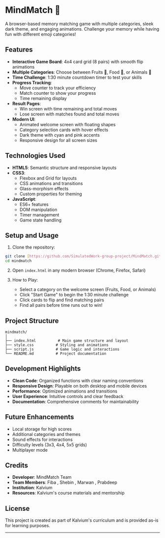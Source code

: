 # MindMatch 🧠

A browser-based memory matching game with multiple categories, sleek dark theme, and engaging animations. Challenge your memory while having fun with different emoji categories!

## Features

- **Interactive Game Board**: 4x4 card grid (8 pairs) with smooth flip animations
- **Multiple Categories**: Choose between Fruits 🍎, Food 🍕, or Animals 🦁
- **Time Challenge**: 1:30 minute countdown timer to test your skills
- **Progress Tracking**: 
  - Move counter to track your efficiency
  - Match counter to show your progress
  - Time remaining display
- **Result Pages**: 
  - Win screen with time remaining and total moves
  - Lose screen with matches found and total moves
- **Modern UI**:
  - Animated welcome screen with floating shapes
  - Category selection cards with hover effects
  - Dark theme with cyan and pink accents
  - Responsive design for all screen sizes

## Technologies Used

- **HTML5**: Semantic structure and responsive layouts
- **CSS3**: 
  - Flexbox and Grid for layouts
  - CSS animations and transitions
  - Glass-morphism effects
  - Custom properties for theming
- **JavaScript**: 
  - ES6+ features
  - DOM manipulation
  - Timer management
  - Game state handling

## Setup and Usage

1. Clone the repository:
```bash
git clone [https://github.com/SimulatedWork-group-project/MindMatch.git]
cd mindmatch
```

2. Open `index.html` in any modern browser (Chrome, Firefox, Safari)

3. How to Play:
   - Select a category on the welcome screen (Fruits, Food, or Animals)
   - Click "Start Game" to begin the 1:30 minute challenge
   - Click cards to flip and find matching pairs
   - Find all pairs before time runs out to win!

## Project Structure

```
mindmatch/
│
├── index.html          # Main game structure and layout
├── style.css          # Styling and animations
├── script.js          # Game logic and interactions
└── README.md          # Project documentation
```

## Development Highlights

- **Clean Code**: Organized functions with clear naming conventions
- **Responsive Design**: Playable on both desktop and mobile devices
- **Performance**: Optimized animations and transitions
- **User Experience**: Intuitive controls and clear feedback
- **Documentation**: Comprehensive comments for maintainability

## Future Enhancements

- Local storage for high scores
- Additional categories and themes
- Sound effects for interactions
- Difficulty levels (3x3, 4x4, 5x5 grids)
- Multiplayer mode

## Credits

- **Developer**: MindMatch Team
- **Team Members**: Fiba , Shebin , Marwan , Prabdeep
- **Institution**: Kalvium
- **Resources**: Kalvium's course materials and mentorship

## License

This project is created as part of Kalvium's curriculum and is provided as-is for learning purposes.

---


